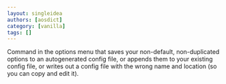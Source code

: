 ```yaml
---
layout: singleidea
authors: [aosdict]
category: [vanilla]
tags: []
---
```

Command in the options menu that saves your non-default, non-duplicated options to an autogenerated config file, or appends them to your existing config file, or writes out a config file with the wrong name and location (so you can copy and edit it).
